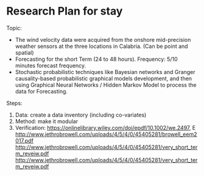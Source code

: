 # Research Plan for stay

Topic:
- The wind velocity data were acquired from the onshore mid-precision weather sensors at the three locations in Calabria. (Can be point and spatial)
- Forecasting for the short Term (24 to 48 hours). Frequency: 5/10 minutes forecast frequency.
- Stochastic probabilistic techniques like Bayesian networks and Granger causality-based probabilistic graphical models development, and then using Graphical Neural Networks / Hidden Markov Model to process the data for Forecasting.


Steps:
1. Data: create a data inventory (including co-variates)
2. Method: make it modular
3. Verification: https://onlinelibrary.wiley.com/doi/epdf/10.1002/we.2497, E
http://www.jethrobrowell.com/uploads/4/5/4/0/45405281/browell_eem2017.pdf
http://www.jethrobrowell.com/uploads/4/5/4/0/45405281/very_short_term_reveiw.pdf
http://www.jethrobrowell.com/uploads/4/5/4/0/45405281/very_short_term_reveiw.pdf
